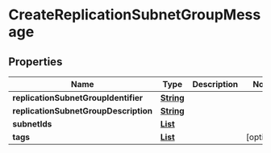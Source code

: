 

# CreateReplicationSubnetGroupMessage

<p/>

## Properties

| Name | Type | Description | Notes |
|------------ | ------------- | ------------- | -------------|
|**replicationSubnetGroupIdentifier** | [**String**](String.md) |  |  |
|**replicationSubnetGroupDescription** | [**String**](String.md) |  |  |
|**subnetIds** | [**List**](List.md) |  |  |
|**tags** | [**List**](List.md) |  |  [optional] |



